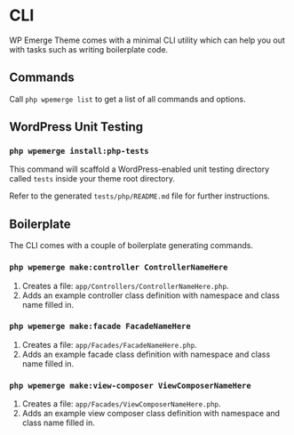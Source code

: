# CLI

WP Emerge Theme comes with a minimal CLI utility which can help you out with tasks such as writing boilerplate code.

## Commands

Call `php wpemerge list` to get a list of all commands and options.

## WordPress Unit Testing

### `php wpemerge install:php-tests`

This command will scaffold a WordPress-enabled unit testing directory called `tests` inside your theme root directory.

Refer to the generated `tests/php/README.md` file for further instructions.

## Boilerplate

The CLI comes with a couple of boilerplate generating commands.

### `php wpemerge make:controller ControllerNameHere`

1. Creates a file: `app/Controllers/ControllerNameHere.php`.
2. Adds an example controller class definition with namespace and class name filled in.

### `php wpemerge make:facade FacadeNameHere`

1. Creates a file: `app/Facades/FacadeNameHere.php`.
2. Adds an example facade class definition with namespace and class name filled in.

### `php wpemerge make:view-composer ViewComposerNameHere`

1. Creates a file: `app/Facades/ViewComposerNameHere.php`.
2. Adds an example view composer class definition with namespace and class name filled in.

